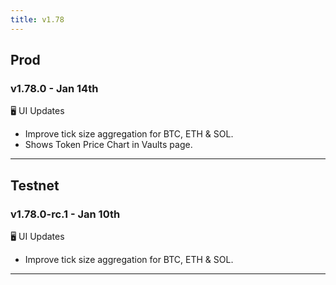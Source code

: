 ```yaml
---
title: v1.78
---
```


## Prod
### v1.78.0 - Jan 14th

🖥️  UI Updates
* Improve tick size aggregation for BTC, ETH & SOL.
* Shows Token Price Chart in Vaults page.
---

## Testnet
### v1.78.0-rc.1 - Jan 10th

🖥️  UI Updates
* Improve tick size aggregation for BTC, ETH & SOL.
---
